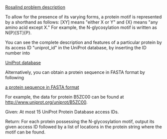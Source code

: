 [Rosalind problem description](https://rosalind.info/problems/mprt/)

To allow for the presence of its varying forms, a protein motif is represented by a shorthand as follows: [XY] means "either X or Y" and {X} means "any amino acid except X." For example, the N-glycosylation motif is written as N{P}[ST]{P}.

You can see the complete description and features of a particular protein by its access ID "uniprot_id" in the UniProt database, by inserting the ID number into

[UniProt database](http://www.uniprot.org/uniprot/uniprot_id) 

Alternatively, you can obtain a protein sequence in FASTA format by following

[a protein sequence in FASTA format](http://www.uniprot.org/uniprot/uniprot_id.fasta)

For example, the data for protein B5ZC00 can be found at http://www.uniprot.org/uniprot/B5ZC00.

Given: At most 15 UniProt Protein Database access IDs.

Return: For each protein possessing the N-glycosylation motif, output its given access ID followed by a list of locations in the protein string where the motif can be found.
